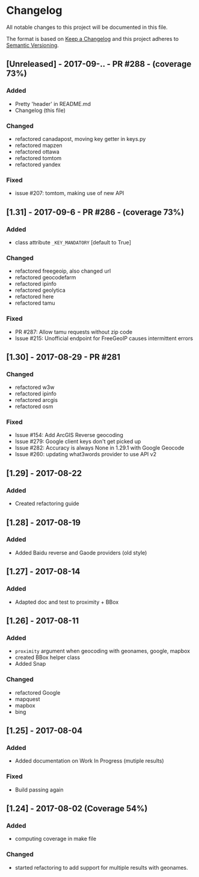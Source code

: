 # Changelog
All notable changes to this project will be documented in this file.

The format is based on [Keep a Changelog](http://keepachangelog.com/en/1.0.0/)
and this project adheres to [Semantic Versioning](http://semver.org/spec/v2.0.0.html).

## [Unreleased] - 2017-09-.. - PR #288 - (coverage 73%)

### Added
- Pretty 'header' in README.md
- Changelog (this file)

### Changed
- refactored canadapost, moving key getter in keys.py
- refactored mapzen
- refactored ottawa
- refactored tomtom
- refactored yandex

### Fixed
- issue #207: tomtom, making use of new API


## [1.31] - 2017-09-6 - PR #286 - (coverage 73%)

### Added
- class attribute `_KEY_MANDATORY` [default to True]

### Changed
- refactored freegeoip, also changed url
- refactored geocodefarm
- refactored ipinfo
- refactored geolytica
- refactored here
- refactored tamu

### Fixed
- PR #287: Allow tamu requests without zip code
- Issue #215: Unofficial endpoint for FreeGeoIP causes intermittent errors


## [1.30] - 2017-08-29 - PR #281

### Changed
- refactored w3w
- refactored ipinfo
- refactored arcgis
- refactored osm

### Fixed
- Issue #154: Add ArcGIS Reverse geocoding
- Issue #279: Google client keys don't get picked up
- Issue #282: Accuracy is always None in 1.29.1 with Google Geocode
- Issue #260: updating what3words provider to use API v2


## [1.29] - 2017-08-22

### Added
- Created refactoring guide


## [1.28] - 2017-08-19

### Added
- Added Baidu reverse and Gaode providers (old style)


## [1.27] - 2017-08-14

### Added
- Adapted doc and test to proximity + BBox


## [1.26] - 2017-08-11
### Added
- `proximity` argument when geocoding with geonames, google, mapbox
- created BBox helper class
- Added Snap

### Changed
- refactored Google
- mapquest
- mapbox
- bing

## [1.25] - 2017-08-04

### Added
- Added documentation on Work In Progress (mutiple results)

### Fixed
- Build passing again


## [1.24] - 2017-08-02 (Coverage 54%)

### Added
- computing coverage in make file

### Changed
- started refactoring to add support for multiple results with geonames. 